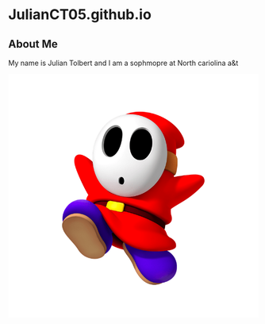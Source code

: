 # JulianCT05.github.io

<h2> About Me</h2>
</p> My name is Julian Tolbert and I am a sophmopre at North cariolina a&t </p>

<img src="shyguy.png">
